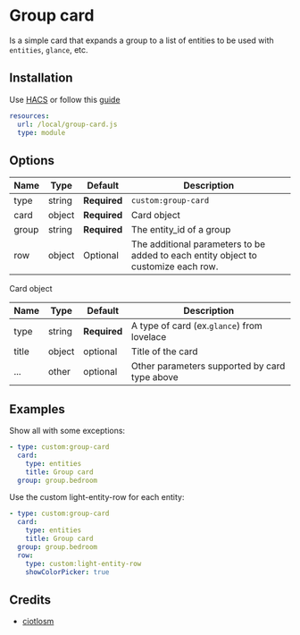# Group card

Is a simple card that expands a group to a list of entities to be used with `entities`, `glance`, etc. 

## Installation

Use [HACS](https://hacs.xyz) or follow this [guide](https://github.com/thomasloven/hass-config/wiki/Lovelace-Plugins)

```yaml
resources:
  url: /local/group-card.js
  type: module
```

## Options

| Name | Type | Default | Description
| ---- | ---- | ------- | -----------
| type | string | **Required** | `custom:group-card`
| card | object | **Required** | Card object 
| group | string | **Required** | The entity_id of a group
| row | object | Optional | The additional parameters to be added to each entity object to customize each row.

Card object

| Name | Type | Default | Description
| ---- | ---- | ------- | -----------
| type | string | **Required** | A type of card (ex.`glance`) from lovelace
| title | object | optional | Title of the card
| ... | other | optional | Other parameters supported by card type above

## Examples

Show all with some exceptions:
```yaml
- type: custom:group-card
  card:
    type: entities
    title: Group card
  group: group.bedroom
```

Use the custom light-entity-row for each entity:

```yaml
- type: custom:group-card
  card:
    type: entities
    title: Group card
  group: group.bedroom
  row:
    type: custom:light-entity-row
    showColorPicker: true
```

## Credits
- [ciotlosm](https://github.com/ciotlosm)
